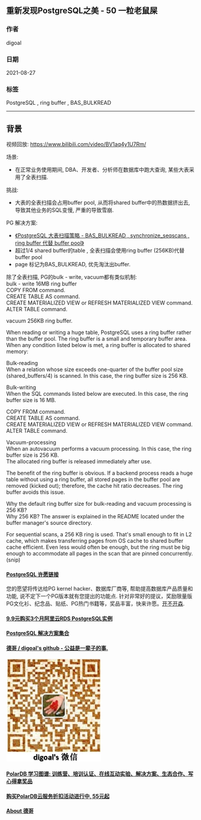 ## 重新发现PostgreSQL之美 - 50 一粒老鼠屎   
          
### 作者          
digoal          
          
### 日期          
2021-08-27           
          
### 标签          
PostgreSQL , ring buffer , BAS_BULKREAD                
          
----          
          
## 背景          
视频回放: https://www.bilibili.com/video/BV1aq4y1U7Rm/        
        
场景:         
- 在正常业务使用期间, DBA、开发者、分析师在数据库中跑大查询, 某些大表采用了全表扫描.    
        
挑战:         
- 大表的全表扫描会占用buffer pool, 从而将shared buffer中的热数据挤出去, 导致其他业务的SQL变慢, 严重的导致雪崩.     
     
PG 解决方案:      
- [《PostgreSQL 大表扫描策略 - BAS_BULKREAD , synchronize_seqscans , ring buffer 代替 buffer pool》](../201804/20180414_02.md)    
- 超过1/4 shared buffer的table , 全表扫描会使用ring buffer (256KB)代替buffer pool  
- page 标记为BAS_BULKREAD, 优先淘汰出buffer.   
  
除了全表扫描, PG的bulk - write, vacuum都有类似机制:   
bulk - write 16MB ring buffer  
COPY FROM command.  
CREATE TABLE AS command.  
CREATE MATERIALIZED VIEW or REFRESH MATERIALIZED VIEW command.  
ALTER TABLE command.  
  
vacuum 256KB ring buffer.  
  
  
When reading or writing a huge table, PostgreSQL uses a ring buffer rather than the buffer pool. The ring buffer is a small and temporary buffer area. When any condition listed below is met, a ring buffer is allocated to shared memory:  
  
Bulk-reading  
When a relation whose size exceeds one-quarter of the buffer pool size (shared_buffers/4) is scanned. In this case, the ring buffer size is 256 KB.  
  
Bulk-writing  
When the SQL commands listed below are executed. In this case, the ring buffer size is 16 MB.  
  
COPY FROM command.  
CREATE TABLE AS command.  
CREATE MATERIALIZED VIEW or REFRESH MATERIALIZED VIEW command.  
ALTER TABLE command.  
  
Vacuum-processing  
When an autovacuum performs a vacuum processing. In this case, the ring buffer size is 256 KB.  
The allocated ring buffer is released immediately after use.  
  
The benefit of the ring buffer is obvious. If a backend process reads a huge table without using a ring buffer, all stored pages in the buffer pool are removed (kicked out); therefore, the cache hit ratio decreases. The ring buffer avoids this issue.  
  
  
Why the default ring buffer size for bulk-reading and vacuum processing is 256 KB?  
Why 256 KB? The answer is explained in the README located under the buffer manager's source directory.  
  
For sequential scans, a 256 KB ring is used. That's small enough to fit in L2 cache, which makes transferring pages from OS cache to shared buffer cache efficient. Even less would often be enough, but the ring must be big enough to accommodate all pages in the scan that are pinned concurrently. (snip)  
  
  
  
  
#### [PostgreSQL 许愿链接](https://github.com/digoal/blog/issues/76 "269ac3d1c492e938c0191101c7238216")
您的愿望将传达给PG kernel hacker、数据库厂商等, 帮助提高数据库产品质量和功能, 说不定下一个PG版本就有您提出的功能点. 针对非常好的提议，奖励限量版PG文化衫、纪念品、贴纸、PG热门书籍等，奖品丰富，快来许愿。[开不开森](https://github.com/digoal/blog/issues/76 "269ac3d1c492e938c0191101c7238216").  
  
  
#### [9.9元购买3个月阿里云RDS PostgreSQL实例](https://www.aliyun.com/database/postgresqlactivity "57258f76c37864c6e6d23383d05714ea")
  
  
#### [PostgreSQL 解决方案集合](https://yq.aliyun.com/topic/118 "40cff096e9ed7122c512b35d8561d9c8")
  
  
#### [德哥 / digoal's github - 公益是一辈子的事.](https://github.com/digoal/blog/blob/master/README.md "22709685feb7cab07d30f30387f0a9ae")
  
  
![digoal's wechat](../pic/digoal_weixin.jpg "f7ad92eeba24523fd47a6e1a0e691b59")
  
  
#### [PolarDB 学习图谱: 训练营、培训认证、在线互动实验、解决方案、生态合作、写心得拿奖品](https://www.aliyun.com/database/openpolardb/activity "8642f60e04ed0c814bf9cb9677976bd4")
  
  
#### [购买PolarDB云服务折扣活动进行中, 55元起](https://www.aliyun.com/activity/new/polardb-yunparter?userCode=bsb3t4al "e0495c413bedacabb75ff1e880be465a")
  
  
#### [About 德哥](https://github.com/digoal/blog/blob/master/me/readme.md "a37735981e7704886ffd590565582dd0")
  
